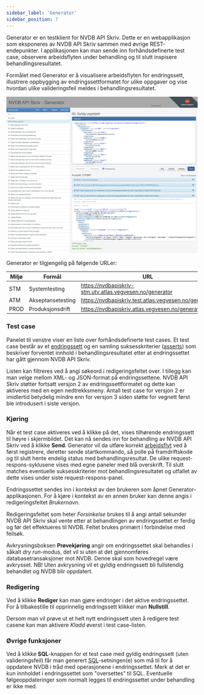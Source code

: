 ```yaml
---
sidebar_label: 'Generator'
sidebar_position: 7
---
```


Generator er en testklient for NVDB API Skriv. Dette er en webapplikasjon som eksponeres av NVDB API Skriv sammen med øvrige REST-endepunkter.
I applikasjonen kan man sende inn forhåndsdefinerte test case, observere arbeidsflyten under behandling og til slutt inspisere behandlingsresultatet.

Formålet med Generator er å visualisere arbeidsflyten for endringssett, illustrere oppbygging av endringssettformatet for ulike oppgaver og vise hvordan ulike valideringsfeil meldes i behandlingsresultatet.

![Generator](./img/generator.png "Generator")

Generator er tilgjengelig på følgende URLer:

Miljø|Formål|URL
-|-|-
STM|Systemtesting|<https://nvdbapiskriv-stm.utv.atlas.vegvesen.no/generator>
ATM|Akseptansetesting|<https://nvdbapiskriv.test.atlas.vegvesen.no/generator>
PROD|Produksjonsdrift|<https://nvdbapiskriv.atlas.vegvesen.no/generator>

### Test case

Panelet til venstre viser en liste over forhåndsdefinerte test cases. Et test case består av et [endringssett](../endringssett/introduksjon) og en samling suksesskriterier ([asserts](https://en.wikipedia.org/wiki/Assertion_(software_development)))
som beskriver forventet innhold i behandlingsresultatet etter at endringssettet har gått gjennom NVDB API Skriv.

Listen kan filtreres ved å angi søkeord i redigeringsfeltet over. I tillegg kan man velge mellom XML- og JSON-format på endringssettene. NVDB API Skriv støtter fortsatt versjon 2 av endringssettformatet og dette kan aktiveres med en egen
nedtrekksmeny. Antall test case for versjon 2 er imidlertid betydelig mindre enn for versjon 3 siden støtte for vegnett først ble introdusert i siste versjon.

### Kjøring

Når et test case aktiveres ved å klikke på det, vises tilhørende endringssett til høyre i skjermbildet. Det kan nå sendes inn for behandling av NVDB API Skriv ved å klikke **Send**. Generator vil da utføre
korrekt [arbeidsflyt](../endringssett/introduksjon#samhandling-mellom-klient-og-api) ved å først registrere, deretter sende startkommando, så polle på framdriftskode og til slutt hente endelig status
med behandlingsresultat. De ulike request-respons-syklusene vises med egne paneler med blå overskrift. Til slutt matches eventuelle suksesskriterier mot behandlingsresultatet og utfallet av dette vises under siste
request-respons-panel.

Endringssettet sendes inn i kontekst av den brukeren som åpnet Generator-applikasjonen. For å kjøre i kontekst av en annen bruker kan denne angis i redigeringsfeltet *Brukernavn*.

Redigeringsfeltet som heter *Forsinkelse* brukes til å angi antall sekunder NVDB API Skriv skal vente etter at behandlingen av endringssettet er ferdig og før det effektueres til NVDB. Feltet brukes primært i forbindelse med feilsøk.

Avkrysningsboksen **Prøvekjøring** angir om endringssettet skal behandles i såkalt *dry run*-modus, det vil si uten at det gjennomføres databasetransaksjoner mot NVDB. Denne skal som hovedregel være avkrysset. NB! Uten avkrysning vil et gyldig
endringssett bli fullstendig behandlet og NVDB blir oppdatert.

### Redigering

Ved å klikke **Rediger** kan man gjøre endringer i det aktive endringssettet. For å tilbakestille til opprinnelig endringssett klikker man **Nullstill**.

Dersom man vil prøve ut et helt nytt endringssett uten å redigere test casene kan man aktivere *Kladd* øverst i test case-listen.

### Øvrige funksjoner

Ved å klikke **SQL**-knappen for et test case med gyldig endringssett (uten valideringsfeil) får man generert [SQL](https://en.wikipedia.org/wiki/SQL)-setningen(e) som må til for å oppdatere NVDB i tråd med operasjonene i endringssettet.
Merk at det er kun innholdet i endringssettet som "oversettes" til SQL. Eventuelle følgeoppdateringer som normalt legges til endringssettet under behandling er ikke med.